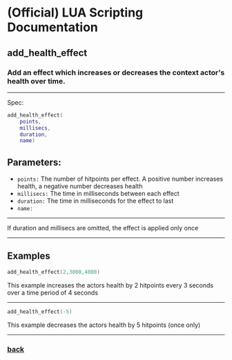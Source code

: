
# (Official) LUA Scripting Documentation

## add_health_effect

### Add an effect which increases or decreases the context actor's health over time.
___
Spec:
```lua
add_health_effect(
	points,
	millisecs,
	duration,
	name)
```
## Parameters:
- `points:` The number of hitpoints per effect. A positive number increases health, a negative number decreases health
- `millisecs:` The time in milliseconds between each effect
- `duration:` The time in milliseconds for the effect to last
- `name:` 

___
If duration and millisecs are omitted, the effect is applied only once

___
## Examples
```lua
add_health_effect(2,3000,4000)
```
This example increases the actors health by 2 hitpoints every 3 seconds over a time period of 4 seconds

___
```lua
add_health_effect(-5)
```
This example decreases the actors health by 5 hitpoints (once only)

___
### [back](../other)
